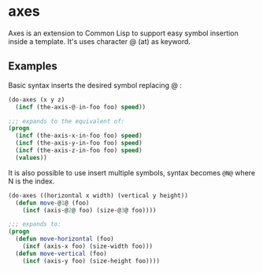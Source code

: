 # axes
Axes is an extension to Common Lisp to support easy symbol insertion inside
a template. It's uses character @ (at) as keyword.

## Examples
Basic syntax inserts the desired symbol replacing @ :
```lisp
(do-axes (x y z)
  (incf (the-axis-@-in-foo foo) speed))

;;; expands to the equivalent of:
(progn
  (incf (the-axis-x-in-foo foo) speed)
  (incf (the-axis-y-in-foo foo) speed)
  (incf (the-axis-z-in-foo foo) speed)
  (values))
```

It is also possible to use insert multiple symbols, syntax becomes `@N@` where N
is the index.
```lisp
(do-axes ((horizontal x width) (vertical y height))
  (defun move-@1@ (foo)
    (incf (axis-@2@ foo) (size-@3@ foo))))

;;; expands to:
(progn
  (defun move-horizontal (foo)
    (incf (axis-x foo) (size-width foo)))
  (defun move-vertical (foo)
    (incf (axis-y foo) (size-height foo))))
```
